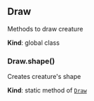 <a name="Draw"></a>

## Draw
Methods to draw creature

**Kind**: global class  
<a name="Draw.shape"></a>

### Draw.shape()
Creates creature's shape

**Kind**: static method of [<code>Draw</code>](#Draw)  
